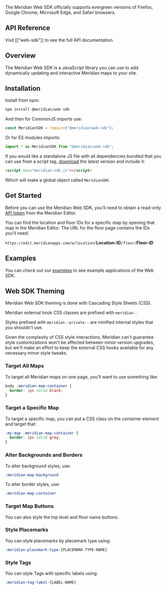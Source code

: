 The Meridian Web SDK officially supports evergreen versions of Firefox, Google Chrome, Microsoft Edge, and Safari browsers.

## API Reference

Visit [["web-sdk"]] to see the full API documentation.

## Overview

The Meridian Web SDK is a JavaScript library you can use to add dynamically updating and interactive Meridian maps to your site.

## Installation

Install from npm:

```sh
npm install @meridian/web-sdk
```

And then for CommonJS imports use:

```js
const MeridianSDK = require("@meridian/web-sdk");
```

Or for ES modules imports:

```js
import * as MeridianSDK from "@meridian/web-sdk";
```

If you would like a standalone JS file with all dependencies bundled that you can use from a script tag, [download][] the latest version and include it:

```html
<script src="meridian-sdk.js"></script>
```

Which will make a global object called `MeridianSDK`.

## Get Started

Before you can use the Meridian Web SDK, you'll need to obtain a read-only [API token][] from the Meridian Editor.

You can find the location and floor IDs for a specific map by opening that map in the Meridian Editor. The URL for the floor page contains the IDs you'll need:

`https://edit.meridianapps.com/w/location/`**Location-ID**`/floor/`**Floor-ID**

## Examples

You can check out our [examples][] to see example applications of the Web SDK.

## Web SDK Theming

Meridian Web SDK theming is done with Cascading Style Sheets (CSS).

Meridian external hook CSS classes are prefixed with `meridian-`.

Styles prefixed with `meridian--private--` are minified internal styles that you shouldn't use.

Given the complexity of CSS style interactions, Meridian can't guarantee style customizations won't be affected between minor version upgrades, but we'll make an effort to keep the external CSS hooks available for any necessary minor style tweaks.

### Target All Maps

To target all Meridian maps on one page, you'll want to use something like:

```css
body .meridian-map-container {
  border: 1px solid black;
}
```

### Target a Specific Map

To target a specific map, you can put a CSS class on the container element and target that:

```css
.my-map .meridian-map-container {
  border: 2px solid gray;
}
```

### Alter Backgrounds and Borders

To alter background styles, use:

```css
.meridian-map-background
```

To alter border styles, use:

```css
.meridian-map-container
```

### Target Map Buttons

You can also style the top level and floor name buttons.

### Style Placemarks

You can style placemarks by placemark type using:

```css
.meridian-placemark-type-{PLACEMARK-TYPE-NAME}
```

### Style Tags

You can style Tags with specific labels using:

```css
.meridian-tag-label-{LABEL-NAME}
```

[examples]: /examples
[api token]: https://docs.meridianapps.com/hc/en-us/articles/360039670154-Authenticate-to-the-API
[download]: https://docs.meridianapps.com/hc/en-us/articles/360039669854-SDK-Downloads
